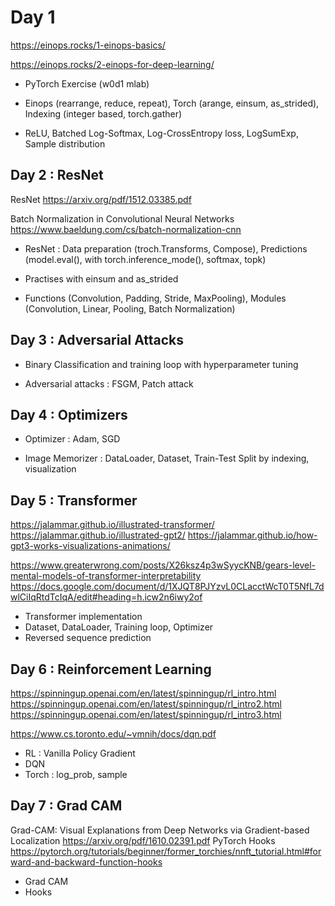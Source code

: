 # Day 1 

https://einops.rocks/1-einops-basics/

https://einops.rocks/2-einops-for-deep-learning/

- PyTorch Exercise (w0d1 mlab)

- Einops (rearrange, reduce, repeat), Torch (arange, einsum, as_strided), Indexing (integer based, torch.gather)

- ReLU, Batched Log-Softmax, Log-CrossEntropy loss, LogSumExp, Sample distribution

## Day 2 : ResNet

ResNet https://arxiv.org/pdf/1512.03385.pdf

Batch Normalization in Convolutional Neural Networks  https://www.baeldung.com/cs/batch-normalization-cnn

- ResNet : Data preparation (troch.Transforms, Compose), Predictions (model.eval(), with torch.inference_mode(), softmax, topk)

- Practises with einsum and as_strided

- Functions (Convolution, Padding, Stride, MaxPooling), Modules (Convolution, Linear, Pooling, Batch Normalization)


## Day 3 : Adversarial Attacks

- Binary Classification and training loop with hyperparameter tuning

- Adversarial attacks : FSGM, Patch attack

## Day 4 : Optimizers

- Optimizer : Adam, SGD

- Image Memorizer : DataLoader, Dataset, Train-Test Split by indexing, visualization

## Day 5 : Transformer

https://jalammar.github.io/illustrated-transformer/
https://jalammar.github.io/illustrated-gpt2/
https://jalammar.github.io/how-gpt3-works-visualizations-animations/

https://www.greaterwrong.com/posts/X26ksz4p3wSyycKNB/gears-level-mental-models-of-transformer-interpretability
https://docs.google.com/document/d/1XJQT8PJYzvL0CLacctWcT0T5NfL7dwlCiIqRtdTcIqA/edit#heading=h.icw2n6iwy2of


- Transformer implementation 
- Dataset, DataLoader, Training loop, Optimizer
- Reversed sequence prediction

## Day 6 : Reinforcement Learning

https://spinningup.openai.com/en/latest/spinningup/rl_intro.html
https://spinningup.openai.com/en/latest/spinningup/rl_intro2.html
https://spinningup.openai.com/en/latest/spinningup/rl_intro3.html

https://www.cs.toronto.edu/~vmnih/docs/dqn.pdf

- RL : Vanilla Policy Gradient
- DQN
- Torch : log_prob, sample

## Day 7 : Grad CAM

Grad-CAM: Visual Explanations from Deep Networks via Gradient-based Localization
https://arxiv.org/pdf/1610.02391.pdf
PyTorch Hooks https://pytorch.org/tutorials/beginner/former_torchies/nnft_tutorial.html#forward-and-backward-function-hooks 

- Grad CAM 
- Hooks